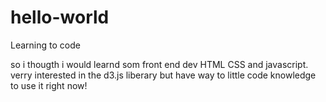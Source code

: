 # hello-world
Learning to code

so i thougth i would learnd som front end dev HTML CSS and javascript.
verry interested in the d3.js liberary but have way to little code knowledge to use it right now! 

